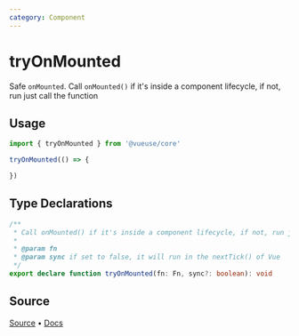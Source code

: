 ```yaml
---
category: Component
---
```


# tryOnMounted

Safe `onMounted`. Call `onMounted()` if it's inside a component lifecycle, if not, run just call the function

## Usage

```js
import { tryOnMounted } from '@vueuse/core'

tryOnMounted(() => {

})
```


<!--FOOTER_STARTS-->
## Type Declarations

```typescript
/**
 * Call onMounted() if it's inside a component lifecycle, if not, run just call the function
 *
 * @param fn
 * @param sync if set to false, it will run in the nextTick() of Vue
 */
export declare function tryOnMounted(fn: Fn, sync?: boolean): void
```

## Source

[Source](https://github.com/vueuse/vueuse/blob/main/packages/shared/tryOnMounted/index.ts) • [Docs](https://github.com/vueuse/vueuse/blob/main/packages/shared/tryOnMounted/index.md)


<!--FOOTER_ENDS-->
